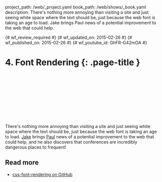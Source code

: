 project_path: /web/_project.yaml
book_path: /web/shows/_book.yaml
description: There's nothing more annoying than visiting a site and just seeing white space where the text should be, just because the web font is taking an age to load. Jake brings Paul news of a potential improvement to the web that could help.

{# wf_review_required #}
{# wf_updated_on: 2015-02-26 #}
{# wf_published_on: 2015-02-26 #}
{# wf_youtube_id: GhFR-G42mOA #}

# 4. Font Rendering {: .page-title }


<div class="video-wrapper">
  <iframe class="devsite-embedded-youtube-video" data-video-id="GhFR-G42mOA"
          data-autohide="1" data-showinfo="0" frameborder="0" allowfullscreen>
  </iframe>
</div>


There's nothing more annoying than visiting a site and just seeing white space where the text should be, just because the web font is taking an age to load. [Jake](https://twitter.com/jaffathecake) brings [Paul](https://twitter.com/aerotwist) news of a potential improvement to the web that could help, and he also discovers that conferences are incredibly dangerous places to frequent!

## Read more

* [css-font-rendering on GitHub](https://github.com/KenjiBaheux/css-font-rendering)
